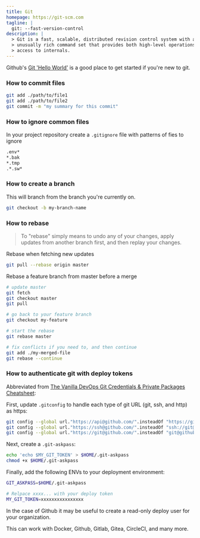 ```yaml
---
title: Git
homepage: https://git-scm.com
tagline: |
  git: --fast-version-control
description: |
  > Git is a fast, scalable, distributed revision control system with an
  > unusually rich command set that provides both high-level operations and full
  > access to internals.
---
```


Github's [Git 'Hello World'](https://guides.github.com/activities/hello-world/)
is a good place to get started if you're new to git.

### How to commit files

```bash
git add ./path/to/file1
git add ./path/to/file2
git commit -m "my summary for this commit"
```

### How to ignore common files

In your project repository create a `.gitignore` file with patterns of fies to
ignore

```txt
.env*
*.bak
*.tmp
.*.sw*
```

### How to create a branch

This will branch from the branch you're currently on.

```bash
git checkout -b my-branch-name
```

### How to rebase

> To "rebase" simply means to undo any of your changes, apply updates from
> another branch first, and then replay your changes.

Rebase when fetching new updates

```bash
git pull --rebase origin master
```

Rebase a feature branch from master before a merge

```bash
# update master
git fetch
git checkout master
git pull

# go back to your feature branch
git checkout my-feature

# start the rebase
git rebase master

# fix conflicts if you need to, and then continue
git add ./my-merged-file
git rebase --continue
```

### How to authenticate git with deploy tokens

Abbreviated from
[The Vanilla DevOps Git Credentials & Private Packages Cheatsheet](https://coolaj86.com/articles/vanilla-devops-git-credentials-cheatsheet/):

First, update `.gitconfig` to handle each type of git URL (git, ssh, and http)
as https:

```bash
git config --global url."https://api@github.com/".insteadOf "https://github.com/"
git config --global url."https://ssh@github.com/".insteadOf "ssh://git@github.com/"
git config --global url."https://git@github.com/".insteadOf "git@github.com:"
```

Next, create a `.git-askpass`:

```bash
echo 'echo $MY_GIT_TOKEN' > $HOME/.git-askpass
chmod +x $HOME/.git-askpass
```

Finally, add the following ENVs to your deployment environment:

```bash
GIT_ASKPASS=$HOME/.git-askpass

# Relpace xxxx... with your deploy token
MY_GIT_TOKEN=xxxxxxxxxxxxxxxx
```

In the case of Github it may be useful to create a read-only deploy user for
your organization.

This can work with Docker, Github, Gitlab, Gitea, CircleCI, and many more.
